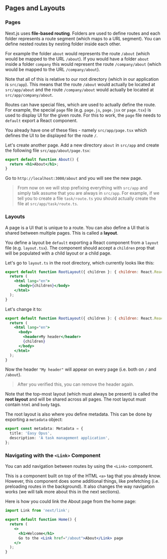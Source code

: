 ## Pages and Layouts

### Pages

Next.js uses **file-based routing**.
Folders are used to define routes and each folder represents a route segment (which maps to a URL segment).
You can define nested routes by nesting folder inside each other.

For example the folder `about` would represents the route `/about` (which would be mapped to the URL `/about`).
If you would have a folder `about` inside a folder `company` this would represent the route `/company/about` (which would be mapped to the URL `/company/about`).

Note that all of this is relative to our root directory (which in our application is `src/app`).
This means that the route `/about` would actually be located at `src/app/about` and the route `/company/about` would actually be located at `src/app/company/about`.

Routes can have special files, which are used to actually define the route.
For example, the special `page` file (e.g. `page.js`, `page.jsx` or `page.tsx`) is used to display UI for the given route.
For this to work, the `page` file needs to `default` export a React component.

You already have one of these files - namely `src/app/page.tsx` which defines the UI to be displayed for the route `/`.

Let's create another page.
Add a new directory `about` in `src/app` and create the following file `src/app/about/page.tsx`:

```jsx
export default function About() {
  return <h1>About</h1>;
}
```

Go to `http://localhost:3000/about` and you will see the new page.

> From now on we will stop prefixing everything with `src/app` and simply talk assume that you are always in `src/app`.
> For example, if we tell you to create a file `task/route.ts` you should actually create the file at `src/app/task/route.ts`.

### Layouts

A page is a UI that is unique to a route.
You can also define a UI that is shared between multiple pages.
This is called a **layout**.

You define a layout be `default` exporting a React component from a `layout` file (e.g. `layout.tsx`).
The component should accept a `children` prop that will be populated with a child layout or a child page.

Let's go to `layout.ts` in the root directory, which currently looks like this:

```jsx
export default function RootLayout({ children }: { children: React.ReactNode }) {
  return (
    <html lang="en">
      <body>{children}</body>
    </html>
  );
}
```

Let's change it to:

```jsx
export default function RootLayout({ children }: { children: React.ReactNode }) {
  return (
    <html lang="en">
      <body>
        <header>My header</header>
        {children}
      </body>
    </html>
  );
}
```

Now the header `"My header"` will appear on every page (i.e. both on `/` and `/about`).

> After you verified this, you can remove the header again.

Note that the top-most layout (which must always be present) is called the **root layout** and will be shared across all pages.
The root layout must contain `html` and `body` tags.

The root layout is also where you define metadata.
This can be done by exporting a `metadata` object:

```ts
export const metadata: Metadata = {
  title: 'Easy Opus',
  description: 'A task management application',
};
```

### Navigating with the `<Link>` Component

You can add navigation between routes by using the `<Link>` component.

This is a component built on top of the HTML `<a>` tag that you already know.
However, this component does some additional things, like prefetching (i.e. preloading routes in the background).
It also changes the way navigation works (we will talk more about this in the next sections).

Here is how you could link the About page from the home page:

```jsx
import Link from 'next/link';

export default function Home() {
  return (
    <>
      <h1>Welcome</h1>
      Go to the <Link href="/about">About</Link> page
    </>
  );
}
```
